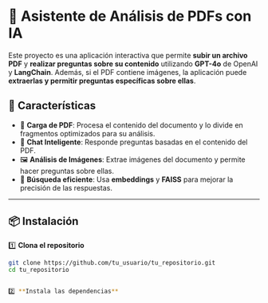 # 📄 Asistente de Análisis de PDFs con IA

Este proyecto es una aplicación interactiva que permite **subir un archivo PDF** y **realizar preguntas sobre su contenido** utilizando **GPT-4o** de OpenAI y **LangChain**. Además, si el PDF contiene imágenes, la aplicación puede **extraerlas y permitir preguntas específicas sobre ellas**.

## 🚀 Características

- 📄 **Carga de PDF**: Procesa el contenido del documento y lo divide en fragmentos optimizados para su análisis.
- 🤖 **Chat Inteligente**: Responde preguntas basadas en el contenido del PDF.
- 🖼️ **Análisis de Imágenes**: Extrae imágenes del documento y permite hacer preguntas sobre ellas.
- 🔎 **Búsqueda eficiente**: Usa **embeddings** y **FAISS** para mejorar la precisión de las respuestas.

---

## 📦 Instalación

1️⃣ **Clona el repositorio**
```sh
git clone https://github.com/tu_usuario/tu_repositorio.git
cd tu_repositorio


2️⃣ **Instala las dependencias**
